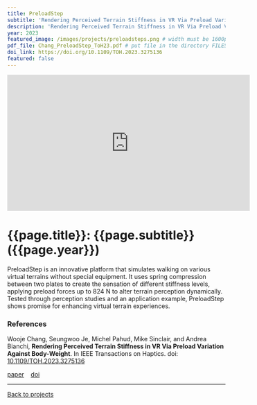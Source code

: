 ```yaml
---
title: PreloadStep
subtitle: 'Rendering Perceived Terrain Stiffness in VR Via Preload Variation Against Body-Weight'
description: 'Rendering Perceived Terrain Stiffness in VR Via Preload Variation Against Body-Weight'
year: 2023
featured_image: /images/projects/preloadsteps.png # width must be 1600px
pdf_file: Chang_PreloadStep_ToH23.pdf # put file in the directory FILESii
doi_link: https://doi.org/10.1109/TOH.2023.3275136
featured: false
---
```


<iframe width="560" height="315" src="https://www.youtube.com/embed/khYzNJp0l3o" frameborder="0" allow="accelerometer; autoplay; clipboard-write; encrypted-media; gyroscope; picture-in-picture" allowfullscreen></iframe>

<!-- DO NOT CHANGE MANUALLY -->

# {{page.title}}: {{page.subtitle}} ({{page.year}})

PreloadStep is an innovative platform that simulates walking on various virtual terrains without special equipment. It uses spring compression between two plates to create the sensation of different stiffness levels, applying preload forces up to 824 N to alter terrain perception dynamically. Tested through perception studies and an application example, PreloadStep shows promise for enhancing virtual terrain experiences.

### References

Wooje Chang, Seungwoo Je, Michel Pahud, Mike Sinclair, and Andrea Bianchi, **Rendering Perceived Terrain Stiffness in VR Via Preload Variation Against Body-Weight**. In IEEE Transactions on Haptics. doi: [10.1109/TOH.2023.3275136](https://ieeexplore.ieee.org/document/10123010)

<!-- DO NOT CHANGE MANUALLY -->

<a href="{{ site.url }}/files/{{ page.year }}/{{ page.pdf_file }}" target="_blank">paper</a>&nbsp;&nbsp;&nbsp;
<a href="{{ page.doi_link }}" target="_blank">doi</a>

---

<a href="/index.html" class="button button--large">Back to projects</a>
